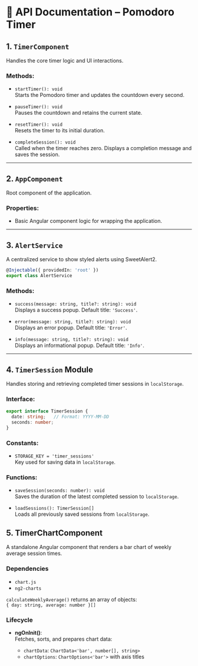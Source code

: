 
# 📘 API Documentation – Pomodoro Timer

## 1. `TimerComponent`
Handles the core timer logic and UI interactions.

### Methods:

- `startTimer(): void`  
  Starts the Pomodoro timer and updates the countdown every second.

- `pauseTimer(): void`  
  Pauses the countdown and retains the current state.

- `resetTimer(): void`  
  Resets the timer to its initial duration.

- `completeSession(): void`  
  Called when the timer reaches zero. Displays a completion message and saves the session.

---

## 2. `AppComponent`
Root component of the application.

### Properties:

- Basic Angular component logic for wrapping the application.

---

## 3. `AlertService`
A centralized service to show styled alerts using SweetAlert2.

```ts
@Injectable({ providedIn: 'root' })
export class AlertService
```

### Methods:

- `success(message: string, title?: string): void`  
  Displays a success popup. Default title: `'Success'`.

- `error(message: string, title?: string): void`  
  Displays an error popup. Default title: `'Error'`.

- `info(message: string, title?: string): void`  
  Displays an informational popup. Default title: `'Info'`.

---

## 4. `TimerSession` Module
Handles storing and retrieving completed timer sessions in `localStorage`.

### Interface:

```ts
export interface TimerSession {
  date: string;   // Format: YYYY-MM-DD
  seconds: number;
}
```

### Constants:

- `STORAGE_KEY = 'timer_sessions'`  
  Key used for saving data in `localStorage`.

### Functions:

- `saveSession(seconds: number): void`  
  Saves the duration of the latest completed session to `localStorage`.

- `loadSessions(): TimerSession[]`  
  Loads all previously saved sessions from `localStorage`.

## 5. TimerChartComponent

A standalone Angular component that renders a bar chart of weekly average session times.

### Dependencies

- `chart.js`
- `ng2-charts`

`calculateWeeklyAverage()` returns an array of objects:  
`{ day: string, average: number }[]`

### Lifecycle

- **ngOnInit()**:  
  Fetches, sorts, and prepares chart data:
  
  - `chartData`: `ChartData<'bar', number[], string>`
  - `chartOptions`: `ChartOptions<'bar'>` with axis titles